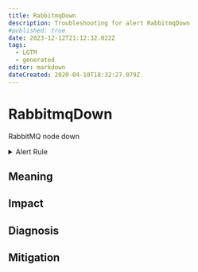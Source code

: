```yaml
---
title: RabbitmqDown
description: Troubleshooting for alert RabbitmqDown
#published: true
date: 2023-12-12T21:12:32.022Z
tags: 
  - LGTM
  - generated
editor: markdown
dateCreated: 2020-04-10T18:32:27.079Z
---
```


# RabbitmqDown

RabbitMQ node down

<details>
  <summary>Alert Rule</summary>

{{% rule "rabbitmq/kbudde-rabbitmq-exporter.yml" "RabbitmqDown" %}}

{{% comment %}}

```yaml
alert: RabbitmqDown
expr: rabbitmq_up == 0
for: 0m
labels:
    severity: critical
annotations:
    summary: RabbitMQ down (instance {{ $labels.instance }})
    description: |-
        RabbitMQ node down
          VALUE = {{ $value }}
          LABELS = {{ $labels }}
    runbook: https://github.com/srerun/prometheus-alerts/blob/main/content/runbooks/kbudde-rabbitmq-exporter/RabbitmqDown.md

```

{{% /comment %}}

</details>


## Meaning
[//]: # "Short paragraph that explains what the alert means"


## Impact
[//]: # "What could / will happen if the alert is not addressed"



## Diagnosis
[//]: # "Steps to take to identify the cause of the problem"



## Mitigation
[//]: # "The steps necessary to resolve the alert"
